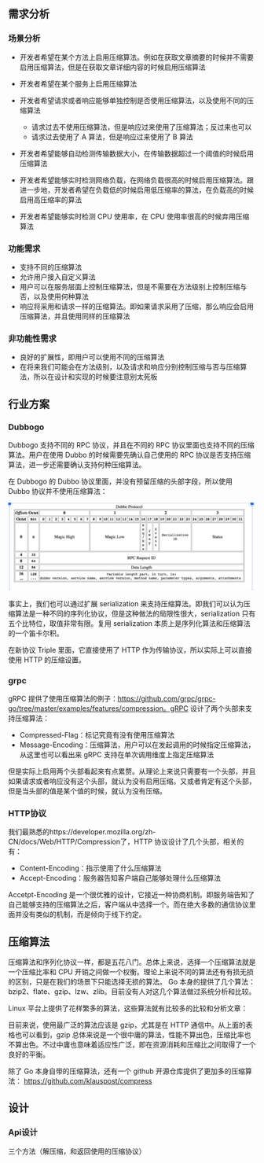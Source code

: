 ## 需求分析
### 场景分析

- 开发者希望在某个方法上启用压缩算法。例如在获取文章摘要的时候并不需要启用压缩算法，但是在获取文章详细内容的时候启用压缩算法
- 开发者希望在某个服务上启用压缩算法
- 开发者希望请求或者响应能够单独控制是否使用压缩算法，以及使用不同的压缩算法
  - 请求过去不使用压缩算法，但是响应过来使用了压缩算法；反过来也可以
  -  请求过去使用了 A 算法，但是响应过来使用了 B 算法

- 开发者希望能够自动检测传输数据大小，在传输数据超过一个阈值的时候启用压缩算法
-  开发者希望能够实时检测网络负载，在网络负载很高的时候启用压缩算法。跟进一步地，开发者希望在负载低的时候启用低压缩率的算法，在负载高的时候启用高压缩率的算法
- 开发者希望能够实时检测 CPU 使用率，在 CPU 使用率很高的时候弃用压缩算法

### 功能需求

- 支持不同的压缩算法
- 允许用户接入自定义算法
- 用户可以在服务层面上控制压缩算法，但是不需要在方法级别上控制压缩与否，以及使用何种算法
- 响应将采用和请求一样的压缩算法。即如果请求采用了压缩，那么响应会启用压缩算法，并且使用同样的压缩算法

### 非功能性需求
- 良好的扩展性，即用户可以使用不同的压缩算法
- 在将来我们可能会在方法级别，以及请求和响应分别控制压缩与否与压缩算法，所以在设计和实现的时候要注意别太死板

## 行业方案

### Dubbogo

Dubbogo 支持不同的 RPC 协议，并且在不同的 RPC 协议里面也支持不同的压缩算法。用户在使用 Dubbo 的时候需要先确认自己使用的 RPC 协议是否支持压缩算法，进一步还需要确认支持何种压缩算法。

在 Dubbogo 的 Dubbo 协议里面，并没有预留压缩的头部字段，所以使用 Dubbo 协议并不使用压缩算法：

![img_1.png](img_1.png)


事实上，我们也可以通过扩展 serialization 来支持压缩算法。即我们可以认为压缩算法是一种不同的序列化协议，但是这种做法的局限性很大，serialization 只有五个比特位，取值非常有限。复用 serialization 本质上是序列化算法和压缩算法的一个笛卡尔积。

在新协议 Triple 里面，它直接使用了 HTTP 作为传输协议，所以实际上可以直接使用 HTTP 的压缩设置。

### grpc

gRPC 提供了使用压缩算法的例子：https://github.com/grpc/grpc-go/tree/master/examples/features/compression。gRPC 设计了两个头部来支持压缩算法：

- Compressed-Flag：标记究竟有没有使用压缩算法
- Message-Encoding：压缩算法，用户可以在发起调用的时候指定压缩算法，从这里也可以看出来 gRPC 支持在单次调用维度上指定压缩算法

但是实际上启用两个头部看起来有点累赘。从理论上来说只需要有一个头部，并且如果请求或者响应没有这个头部，就认为没有启用压缩。又或者肯定有这个头部，但是当头部的值是某个值的时候，就认为没有压缩。


### HTTP协议
我们最熟悉的https://developer.mozilla.org/zh-CN/docs/Web/HTTP/Compression了，HTTP 协议设计了几个头部，相关的有：

- Content-Encoding：指示使用了什么压缩算法
- Accept-Encoding：服务器告知客户端自己能够处理什么压缩算法

Accetpt-Encoding 是一个很优雅的设计，它接近一种协商机制。即服务端告知了自己能够支持的压缩算法之后，客户端从中选择一个。而在绝大多数的通信协议里面并没有类似的机制，而是倾向于线下约定。

## 压缩算法
压缩算法和序列化协议一样，都是五花八门。总体上来说，选择一个压缩算法就是一个压缩比率和 CPU 开销之间做一个权衡。理论上来说不同的算法还有有损无损的区别，只是在我们的场景下只能选择无损的算法。
Go 本身的提供了几个算法：bzip2、flate、gzip、lzw、zlib。目前没有人对这几个算法做过系统分析和比较。

Linux 平台上提供了花样繁多的算法，这些算法就有比较多的比较和分析文章：

目前来说，使用最广泛的算法应该是 gzip，尤其是在 HTTP 通信中。从上面的表格也可以看到，gzip 总体来说是一个很中庸的算法，性能不算出色，压缩比率也不算出色。不过中庸也意味着适应性广泛，即在资源消耗和压缩比之间取得了一个良好的平衡。

除了 Go 本身自带的压缩算法，还有一个 github 开源仓库提供了更加多的压缩算法：
https://github.com/klauspost/compress


## 设计

### Api设计
三个方法（解压缩，和返回使用的压缩协议）
